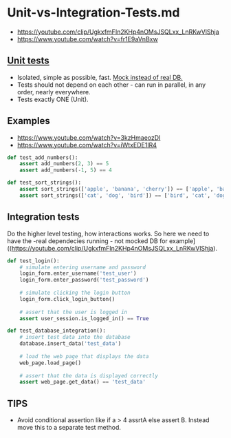 # Unit-vs-Integration-Tests.md

* https://youtube.com/clip/UgkxfmFIn2KHp4nOMsJSQLxx_LnRKwVlShja
* https://www.youtube.com/watch?v=fr1E9aVnBxw

## [Unit tests](https://youtube.com/clip/UgkxfmFIn2KHp4nOMsJSQLxx_LnRKwVlShja)

* Isolated, simple as possible, fast. [Mock instead of real DB.](https://youtube.com/clip/UgkxfmFIn2KHp4nOMsJSQLxx_LnRKwVlShja)
* Tests should not depend on each other - can run in parallel, in any order, nearly everywhere.
* Tests exactly ONE (Unit).

## Examples
* https://www.youtube.com/watch?v=3kzHmaeozDI
* https://www.youtube.com/watch?v=iWtxEDE1IR4

```py
def test_add_numbers():
    assert add_numbers(2, 3) == 5
    assert add_numbers(-1, 5) == 4
```

```py
def test_sort_strings():
    assert sort_strings(['apple', 'banana', 'cherry']) == ['apple', 'banana', 'cherry']
    assert sort_strings(['cat', 'dog', 'bird']) == ['bird', 'cat', 'dog']
```

## Integration tests

Do the higher level testing, how interactions works.
So here we need to have the -real dependecies running - not mocked DB for example]((https://youtube.com/clip/UgkxfmFIn2KHp4nOMsJSQLxx_LnRKwVlShja).

```py
def test_login():
    # simulate entering username and password
    login_form.enter_username('test_user')
    login_form.enter_password('test_password')
    
    # simulate clicking the login button
    login_form.click_login_button()
    
    # assert that the user is logged in
    assert user_session.is_logged_in() == True
```

```py
def test_database_integration():
    # insert test data into the database
    database.insert_data('test_data')
    
    # load the web page that displays the data
    web_page.load_page()
    
    # assert that the data is displayed correctly
    assert web_page.get_data() == 'test_data'
```

## TIPS

* Avoid conditional assertion like if a > 4 assrtA else assert B. Instead move this to a separate test method.
